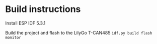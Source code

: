 # Build instructions

Install ESP IDF 5.3.1

Build the project and flash to the LilyGo T-CAN485
`idf.py build flash monitor`
